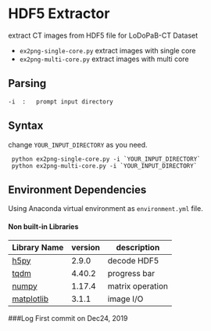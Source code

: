 # HDF5 Extractor
extract CT images from HDF5 file for LoDoPaB-CT Dataset

- `ex2png-single-core.py` extract images with single core
- `ex2png-multi-core.py` extract images with multi core

## Parsing
    -i  :   prompt input directory
## Syntax
change `YOUR_INPUT_DIRECTORY` as you need.
```
 python ex2png-single-core.py -i `YOUR_INPUT_DIRECTORY`
 python ex2png-multi-core.py -i `YOUR_INPUT_DIRECTORY`
 ```

## Environment Dependencies
Using Anaconda virtual environment as `environment.yml` file.
#### Non built-in Libraries

| Library Name              | version | description      |
|----------------------|---------|------------------|
| [h5py](www.h5py.org)         | 2.9.0 | decode HDF5     |
| [tqdm](github.com/tqdm/tqdm) | 4.40.2| progress bar    |
| [numpy](numpy.org/)          | 1.17.4| matrix operation|
| [matplotlib](matplotlib.org/)| 3.1.1 | image I/O       |

###Log
First commit on Dec24, 2019